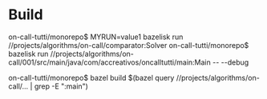 # Build

on-call-tutti/monorepo$ MYRUN=value1 bazelisk run //projects/algorithms/on-call/comparator:Solver
on-call-tutti/monorepo$ bazelisk run //projects/algorithms/on-call/001/src/main/java/com/accreativos/oncalltutti/main:Main -- --debug

on-call-tutti/monorepo$ bazel build $(bazel query //projects/algorithms/on-call/... | grep -E ":main")